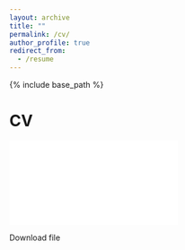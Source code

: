 ```yaml
---
layout: archive
title: ""
permalink: /cv/
author_profile: true
redirect_from:
  - /resume
---
```


{% include base_path %}


CV
======

<embed src="CV_2023.pdf">

Download file
